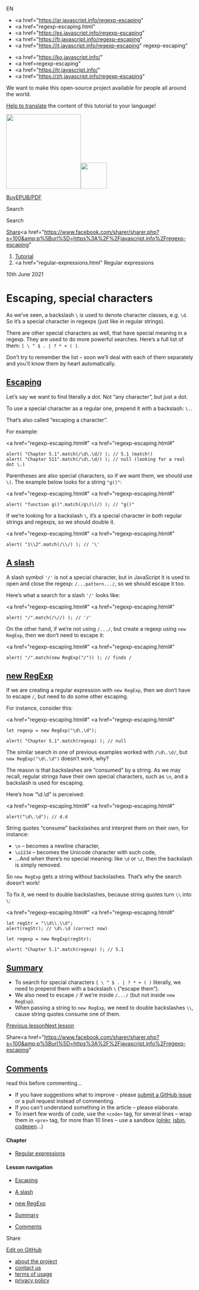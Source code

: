 EN

-   <a href="https://ar.javascript.info/regexp-escaping"
-   <a href="regexp-escaping.html"
-   <a href="https://es.javascript.info/regexp-escaping"
-   <a href="https://fr.javascript.info/regexp-escaping"
-   <a href="https://it.javascript.info/regexp-escaping"
    regexp-escaping"

<!-- -->

-   <a href="https://ko.javascript.info/"
-   <a href=regexp-escaping"
-   <a href="https://tr.javascript.info/"
-   <a href="https://zh.javascript.info/regexp-escaping"

We want to make this open-source project available for people all around the world.

[Help to translate](translate.html) the content of this tutorial to your language!

<a href="index.html" class="sitetoolbar__link sitetoolbar__link_logo"><img src="img/sitetoolbar__logo_en.svg" class="sitetoolbar__logo sitetoolbar__logo_normal" width="200" /><img src="img/sitetoolbar__logo_small_en.svg" class="sitetoolbar__logo sitetoolbar__logo_small" width="70" /></a>

<a href="ebook.html" class="buy-book-button"><span class="buy-book-button__extra-text">Buy</span>EPUB/PDF</a>

Search

Search

<a href="tutorial/map.html" class="map">

<span class="share-icons__title">Share</span><a href="https://twitter.com/share?url=https%3A%2F%2Fjavascript.info%2Fregexp-escaping" class="share share_tw"></a><a href="https://www.facebook.com/sharer/sharer.php?s=100&amp;p%5Burl%5D=https%3A%2F%2Fjavascript.info%2Fregexp-escaping" </a>

1.  <a href="index.html" class="breadcrumbs__link"><span class="breadcrumbs__hidden-text">Tutorial</span></a>
2.  <span id="breadcrumb-1"><a href="regular-expressions.html" Regular expressions</span></a></span>

10th June 2021

# Escaping, special characters

As we’ve seen, a backslash `\` is used to denote character classes, e.g. `\d`. So it’s a special character in regexps (just like in regular strings).

There are other special characters as well, that have special meaning in a regexp. They are used to do more powerful searches. Here’s a full list of them: `[ \ ^ $ . | ? * + ( )`.

Don’t try to remember the list – soon we’ll deal with each of them separately and you’ll know them by heart automatically.

## <a href="regexp-escaping.html#escaping" id="escaping" class="main__anchor">Escaping</a>

Let’s say we want to find literally a dot. Not “any character”, but just a dot.

To use a special character as a regular one, prepend it with a backslash: `\.`.

That’s also called “escaping a character”.

For example:

<a href="regexp-escaping.html#"
<a href="regexp-escaping.html#"

    alert( "Chapter 5.1".match(/\d\.\d/) ); // 5.1 (match!)
    alert( "Chapter 511".match(/\d\.\d/) ); // null (looking for a real dot \.)

Parentheses are also special characters, so if we want them, we should use `\(`. The example below looks for a string `"g()"`:

<a href="regexp-escaping.html#"
<a href="regexp-escaping.html#"

    alert( "function g()".match(/g\(\)/) ); // "g()"

If we’re looking for a backslash `\`, it’s a special character in both regular strings and regexps, so we should double it.

<a href="regexp-escaping.html#"
<a href="regexp-escaping.html#"

    alert( "1\\2".match(/\\/) ); // '\'

## <a href="regexp-escaping.html#a-slash" id="a-slash" class="main__anchor">A slash</a>

A slash symbol `'/'` is not a special character, but in JavaScript it is used to open and close the regexp: `/...pattern.../`, so we should escape it too.

Here’s what a search for a slash `'/'` looks like:

<a href="regexp-escaping.html#"
<a href="regexp-escaping.html#"

    alert( "/".match(/\//) ); // '/'

On the other hand, if we’re not using `/.../`, but create a regexp using `new RegExp`, then we don’t need to escape it:

<a href="regexp-escaping.html#"
<a href="regexp-escaping.html#"

    alert( "/".match(new RegExp("/")) ); // finds /

## <a href="regexp-escaping.html#new-regexp" id="new-regexp" class="main__anchor">new RegExp</a>

If we are creating a regular expression with `new RegExp`, then we don’t have to escape `/`, but need to do some other escaping.

For instance, consider this:

<a href="regexp-escaping.html#"
<a href="regexp-escaping.html#"

    let regexp = new RegExp("\d\.\d");

    alert( "Chapter 5.1".match(regexp) ); // null

The similar search in one of previous examples worked with `/\d\.\d/`, but `new RegExp("\d\.\d")` doesn’t work, why?

The reason is that backslashes are “consumed” by a string. As we may recall, regular strings have their own special characters, such as `\n`, and a backslash is used for escaping.

Here’s how “\\d.\\d” is perceived:

<a href="regexp-escaping.html#"
<a href="regexp-escaping.html#"

    alert("\d\.\d"); // d.d

String quotes “consume” backslashes and interpret them on their own, for instance:

-   `\n` – becomes a newline character,
-   `\u1234` – becomes the Unicode character with such code,
-   …And when there’s no special meaning: like `\d` or `\z`, then the backslash is simply removed.

So `new RegExp` gets a string without backslashes. That’s why the search doesn’t work!

To fix it, we need to double backslashes, because string quotes turn `\\` into `\`:

<a href="regexp-escaping.html#"
<a href="regexp-escaping.html#"

    let regStr = "\\d\\.\\d";
    alert(regStr); // \d\.\d (correct now)

    let regexp = new RegExp(regStr);

    alert( "Chapter 5.1".match(regexp) ); // 5.1

## <a href="regexp-escaping.html#summary" id="summary" class="main__anchor">Summary</a>

-   To search for special characters `[ \ ^ $ . | ? * + ( )` literally, we need to prepend them with a backslash `\` (“escape them”).
-   We also need to escape `/` if we’re inside `/.../` (but not inside `new RegExp`).
-   When passing a string to `new RegExp`, we need to double backslashes `\\`, cause string quotes consume one of them.

<a href="regexp-boundary.html" class="page__nav page__nav_prev"><span class="page__nav-text"><span class="page__nav-text-shortcut"></span></span><span class="page__nav-text-alternate">Previous lesson</span></a><a href="regexp-character-sets-and-ranges.html" class="page__nav page__nav_next"><span class="page__nav-text"><span class="page__nav-text-shortcut"></span></span><span class="page__nav-text-alternate">Next lesson</span></a>

<span class="share-icons__title">Share</span><a href="https://twitter.com/share?url=https%3A%2F%2Fjavascript.info%2Fregexp-escaping" class="share share_tw"></a><a href="https://www.facebook.com/sharer/sharer.php?s=100&amp;p%5Burl%5D=https%3A%2F%2Fjavascript.info%2Fregexp-escaping" </a>

<a href="tutorial/map.html" class="map">

## <a href="regexp-escaping.html#comments" id="comments">Comments</a>

<span class="comments__read-before-link">read this before commenting…</span>

-   If you have suggestions what to improve - please [submit a GitHub issue](https://github.com/javascript-tutorial/en.javascript.info/issues/new) or a pull request instead of commenting.
-   If you can't understand something in the article – please elaborate.
-   To insert few words of code, use the `<code>` tag, for several lines – wrap them in `<pre>` tag, for more than 10 lines – use a sandbox ([plnkr](https://plnkr.co/edit/?p=preview), [jsbin](https://jsbin.com), [codepen](http://codepen.io)…)

<a href="tutorial/map.html" class="map"></a>

#### Chapter

-   <a href="regular-expressions.html" class="sidebar__link">Regular expressions</a>

#### Lesson navigation

-   <a href="regexp-escaping.html#escaping" class="sidebar__link">Escaping</a>
-   <a href="regexp-escaping.html#a-slash" class="sidebar__link">A slash</a>
-   <a href="regexp-escaping.html#new-regexp" class="sidebar__link">new RegExp</a>
-   <a href="regexp-escaping.html#summary" class="sidebar__link">Summary</a>

-   <a href="regexp-escaping.html#comments" class="sidebar__link">Comments</a>

Share

<a href="https://twitter.com/share?url=https%3A%2F%2Fjavascript.info%2Fregexp-escaping" class="share share_tw sidebar__share"></a><a href="https://www.facebook.com/sharer/sharer.php?s=100&amp;p%5Burl%5D=https%3A%2F%2Fjavascript.info%2Fregexp-escaping" class="share share_fb sidebar__share"></a>

<a href="https://github.com/javascript-tutorial/en.javascript.info/blob/master/9-regular-expressions/07-regexp-escaping" class="sidebar__link">Edit on GitHub</a>

-   <a href="about.html" class="page-footer__link">about the project</a>
-   <a href="about.html#contact-us" class="page-footer__link">contact us</a>
-   <a href="terms.html" class="page-footer__link">terms of usage</a>
-   <a href="privacy.html" class="page-footer__link">privacy policy</a>
